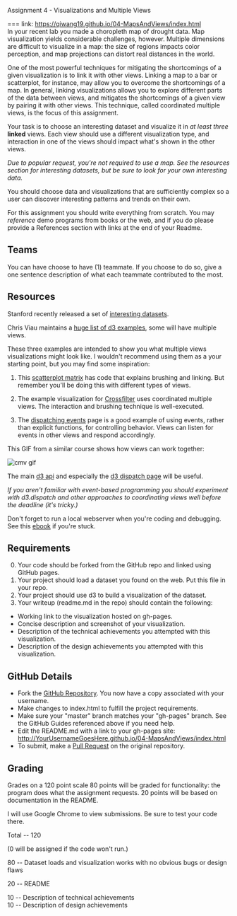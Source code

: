 Assignment 4 - Visualizations and Multiple Views  

===
link: https://qiwang19.github.io/04-MapsAndViews/index.html  <br>
In your recent lab you made a choropleth map of drought data.
Map visualization yields considerable challenges, however.
Multiple dimensions are difficult to visualize in a map: the size of regions impacts color perception, and map projections can distort real distances in the world.

One of the most powerful techniques for mitigating the shortcomings of a given visualization is to link it with other views.
Linking a map to a bar or scatterplot, for instance, may allow you to overcome the shortcomings of a map.
In general, linking visualizations allows you to explore different parts of the data between views, and mitigates the shortcomings of a given view by pairing it with other views.
This technique, called coordinated multiple views, is the focus of this assignment.

Your task is to choose an interesting dataset and visualize it in *at least three* **linked** views.
Each view should use a different visualization type, and interaction in one of the views should impact what's shown in the other views.

_Due to popular request, you're not required to use a map. See the resources section for interesting datasets, but be sure to look for your own interesting data._

You should choose data and visualizations that are sufficiently complex so a user can discover interesting patterns and trends on their own.

For this assignment you should write everything from scratch.
You may *reference* demo programs from books or the web, and if you do please provide a References section with links at the end of your Readme.

Teams
---

You can have choose to have (1) teammate.
If you choose to do so, give a one sentence description of what each teammate contributed to the most.

Resources
---

Stanford recently released a set of [interesting datasets](http://cjlab.stanford.edu/2015/09/30/lab-launch-and-data-sets/).

Chris Viau maintains a [huge list of d3 examples](http://christopheviau.com/d3list/gallery.html), some will have multiple views.

These three examples are intended to show you what multiple views visualizations might look like. 
I wouldn't recommend using them as a your starting point, but you may find some inspiration:

1. This [scatterplot matrix](http://bl.ocks.org/mbostock/4063663) has code that explains brushing and linking. But remember you'll be doing this with different types of views.

2. The example visualization for [Crossfilter](http://square.github.io/crossfilter/) uses coordinated multiple views. The interaction and brushing technique is well-executed.

3. The [dispatching events](http://bl.ocks.org/mbostock/5872848) page is a good example of using events, rather than explicit functions, for controlling behavior. Views can listen for events in other views and respond accordingly.

This GIF from a similar course shows how views can work together:

![cmv gif](https://raw.githubusercontent.com/dataviscourse/2015-dataviscourse-homework/master/hw3/preview.gif)

The main [d3 api](https://github.com/mbostock/d3/wiki/API-Reference) and especially the [d3 dispatch page](https://github.com/mbostock/d3/wiki/Internals#events) will be useful.

*If you aren't familiar with event-based programming you should experiment with d3.dispatch and other approaches to coordinating views well before the deadline (it's tricky.)*

Don't forget to run a local webserver when you're coding and debugging.
See this [ebook](http://chimera.labs.oreilly.com/books/1230000000345/ch04.html#_setting_up_a_web_server) if you're stuck.

Requirements
---

0. Your code should be forked from the GitHub repo and linked using GitHub pages.
1. Your project should load a dataset you found on the web. Put this file in your repo.
2. Your project should use d3 to build a visualization of the dataset. 
3. Your writeup (readme.md in the repo) should contain the following:

- Working link to the visualization hosted on gh-pages.
- Concise description and screenshot of your visualization.
- Description of the technical achievements you attempted with this visualization.
- Description of the design achievements you attempted with this visualization.

GitHub Details
---

- Fork the [GitHub Repository](https://github.com/cs582-17s/04-MapsAndViews). You now have a copy associated with your username.
- Make changes to index.html to fulfill the project requirements. 
- Make sure your "master" branch matches your "gh-pages" branch. See the GitHub Guides referenced above if you need help.
- Edit the README.md with a link to your gh-pages site: http://YourUsernameGoesHere.github.io/04-MapsAndViews/index.html
- To submit, make a [Pull Request](https://help.github.com/articles/using-pull-requests/) on the original repository.

Grading
---

Grades on a 120 point scale 80 points will be graded for functionality: the program does what the assignment requests. 
20 points will be based on documentation in the README. 

I will use Google Chrome to view submissions. Be sure to test your code there.

Total -- 120

(0 will be assigned if the code won't run.)

80 -- Dataset loads and visualization works with no obvious bugs or design flaws  

20 -- README

10 -- Description of technical achievements    
10 -- Description of design achievements  
